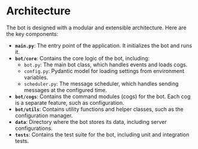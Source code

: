 # Architecture

The bot is designed with a modular and extensible architecture. Here are the key components:

-   **`main.py`**: The entry point of the application. It initializes the bot and runs it.
-   **`bot/core`**: Contains the core logic of the bot, including:
    -   `bot.py`: The main bot class, which handles events and loads cogs.
    -   `config.py`: Pydantic model for loading settings from environment variables.
    -   `scheduler.py`: The message scheduler, which handles sending messages at the configured time.
-   **`bot/cogs`**: Contains the command modules (cogs) for the bot. Each cog is a separate feature, such as configuration.
-   **`bot/utils`**: Contains utility functions and helper classes, such as the configuration manager.
-   **`data`**: Directory where the bot stores its data, including server configurations.
-   **`tests`**: Contains the test suite for the bot, including unit and integration tests.
